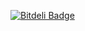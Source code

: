[![Bitdeli Badge](https://d2weczhvl823v0.cloudfront.net/alvatar/sphere-parsers/trend.png)](https://bitdeli.com/free "Bitdeli Badge")

